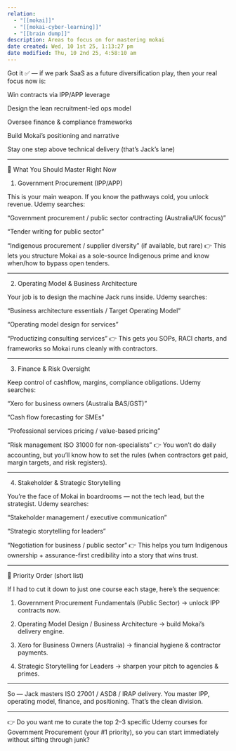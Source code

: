 ```yaml
---
relation:
  - "[[mokai]]"
  - "[[mokai-cyber-learning]]"
  - "[[brain dump]]"
description: Areas to focus on for mastering mokai
date created: Wed, 10 1st 25, 1:13:27 pm
date modified: Thu, 10 2nd 25, 4:58:10 am
---
```

Got it ✅ — if we park SaaS as a future diversification play, then your real focus now is:

Win contracts via IPP/APP leverage

Design the lean recruitment-led ops model

Oversee finance & compliance frameworks

Build Mokai’s positioning and narrative

Stay one step above technical delivery (that’s Jack’s lane)

---

🔑 What You Should Master Right Now

1. Government Procurement (IPP/APP)

This is your main weapon. If you know the pathways cold, you unlock revenue. Udemy searches:

“Government procurement / public sector contracting (Australia/UK focus)”

“Tender writing for public sector”

“Indigenous procurement / supplier diversity” (if available, but rare) 👉 This lets you structure Mokai as a sole-source Indigenous prime and know when/how to bypass open tenders.

---

2. Operating Model & Business Architecture

Your job is to design the machine Jack runs inside. Udemy searches:

“Business architecture essentials / Target Operating Model”

“Operating model design for services”

“Productizing consulting services” 👉 This gets you SOPs, RACI charts, and frameworks so Mokai runs cleanly with contractors.

---

3. Finance & Risk Oversight

Keep control of cashflow, margins, compliance obligations. Udemy searches:

“Xero for business owners (Australia BAS/GST)”

“Cash flow forecasting for SMEs”

“Professional services pricing / value-based pricing”

“Risk management ISO 31000 for non-specialists” 👉 You won’t do daily accounting, but you’ll know how to set the rules (when contractors get paid, margin targets, and risk registers).

---

4. Stakeholder & Strategic Storytelling

You’re the face of Mokai in boardrooms — not the tech lead, but the strategist. Udemy searches:

“Stakeholder management / executive communication”

“Strategic storytelling for leaders”

“Negotiation for business / public sector” 👉 This helps you turn Indigenous ownership + assurance-first credibility into a story that wins trust.

---

🏹 Priority Order (short list)

If I had to cut it down to just one course each stage, here’s the sequence:

1. Government Procurement Fundamentals (Public Sector) → unlock IPP contracts now.

2. Operating Model Design / Business Architecture → build Mokai’s delivery engine.

3. Xero for Business Owners (Australia) → financial hygiene & contractor payments.

4. Strategic Storytelling for Leaders → sharpen your pitch to agencies & primes.

---

So — Jack masters ISO 27001 / ASD8 / IRAP delivery. You master IPP, operating model, finance, and positioning. That’s the clean division.

---

👉 Do you want me to curate the top 2–3 specific Udemy courses for Government Procurement (your #1 priority), so you can start immediately without sifting through junk?
